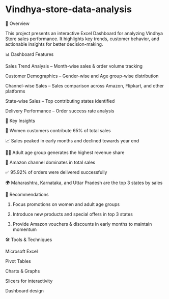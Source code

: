 # Vindhya-store-data-analysis
📖 Overview

This project presents an interactive Excel Dashboard for analyzing Vindhya Store sales performance.
It highlights key trends, customer behavior, and actionable insights for better decision-making.

📊 Dashboard Features

Sales Trend Analysis – Month-wise sales & order volume tracking

Customer Demographics – Gender-wise and Age group-wise distribution

Channel-wise Sales – Sales comparison across Amazon, Flipkart, and other platforms

State-wise Sales – Top contributing states identified

Delivery Performance – Order success rate analysis


🔎 Key Insights

👩 Women customers contribute 65% of total sales

📈 Sales peaked in early months and declined towards year end

👨‍🦱 Adult age group generates the highest revenue share

🛒 Amazon channel dominates in total sales

✅ 95.92% of orders were delivered successfully

🌍 Maharashtra, Karnataka, and Uttar Pradesh are the top 3 states by sales


🎯 Recommendations

1. Focus promotions on women and adult age groups


2. Introduce new products and special offers in top 3 states


3. Provide Amazon vouchers & discounts in early months to maintain momentum



🛠 Tools & Techniques

Microsoft Excel

Pivot Tables

Charts & Graphs

Slicers for interactivity

Dashboard design

